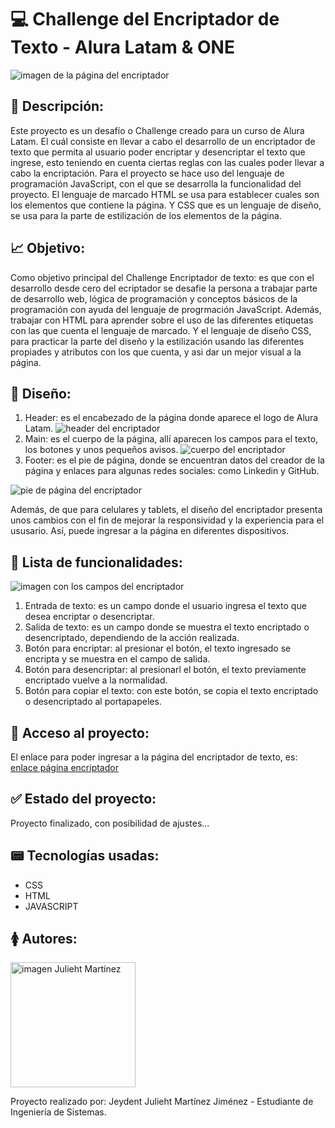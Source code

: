 # :computer: Challenge del Encriptador de Texto - Alura Latam & ONE 
![imagen de la página del encriptador](https://github.com/user-attachments/assets/52202593-ae52-4527-a013-a35cd82357fa)

## :page_facing_up: Descripción:
Este proyecto es un desafío o Challenge creado para un curso de Alura Latam. El cuál consiste en llevar a cabo el desarrollo de un encriptador de texto que permita al usuario poder encriptar y desencriptar el texto que ingrese, esto teniendo en cuenta ciertas reglas con las cuales poder llevar a cabo la encriptación.
Para el proyecto se hace uso del lenguaje de programación JavaScript, con el que se desarrolla la funcionalidad del proyecto. El lenguaje de marcado HTML se usa para establecer cuales son los elementos que contiene la página. Y CSS que es un lenguaje de diseño, se usa para la parte de estilización de los elementos de la página.

## :chart_with_upwards_trend: Objetivo:
Como objetivo principal del Challenge Encriptador de texto: es que con el desarrollo desde cero del ecriptador se desafie la persona a trabajar parte de desarrollo web, lógica de programación y conceptos básicos de la programación con ayuda del lenguaje de progrmación JavaScript. Además, trabajar con HTML para aprender sobre el uso de las diferentes etiquetas con las que cuenta el lenguaje de marcado. Y el lenguaje de diseño CSS, para practicar la parte del diseño y la estilización usando las diferentes propiades y atributos con los que cuenta, y asi dar un mejor visual a la página.

## :art: Diseño: 
1. Header: es el encabezado de la página donde aparece el logo de Alura Latam.
![header del encriptador](https://github.com/user-attachments/assets/9a1977dd-d5f5-4213-8ceb-fcb42e72de4d)
2. Main: es el cuerpo de la página, allí aparecen los campos para el texto, los botones y unos pequeños avisos.
![cuerpo del encriptador](https://github.com/user-attachments/assets/1ba725ce-2e9d-42dd-ba5e-5e8682398cfd)
3. Footer: es el pie de página, donde se encuentran datos del creador de la página y enlaces para algunas redes sociales: como Linkedin y GitHub.

![pie de página del encriptador](https://github.com/user-attachments/assets/f46e4a11-9dd9-4ae0-a15f-d3a65894c050)

Además, de que para celulares y tablets, el diseño del encriptador presenta unos cambios con el fin de mejorar la responsividad y la experiencia para el ususario. Así, puede ingresar a la página en diferentes dispositivos.

## :bookmark_tabs: Lista de funcionalidades:
![imagen con los campos del encriptador](https://github.com/user-attachments/assets/7f36f051-5d43-46fb-8fa5-72b8dd11c81b)
1. Entrada de texto: es un campo donde el usuario ingresa el texto que desea encriptar o desencriptar.
2. Salida de texto: es un campo donde se muestra el texto encriptado o desencriptado, dependiendo de la acción realizada.
3. Botón para encriptar: al presionar el botón, el texto ingresado se encripta y se muestra en el campo de salida.
4. Botón para desencriptar: al presionarl el botón, el texto previamente encriptado vuelve a la normalidad.
5. Botón para copiar el texto: con este botón, se copia el texto encriptado o desencriptado al portapapeles.

## :iphone: Acceso al proyecto: 
El enlace para poder ingresar a la página del encriptador de texto, es: [enlace página encriptador](https://julieht08.github.io/challenge-encriptador-texto/)

## :white_check_mark: Estado del proyecto:
Proyecto finalizado, con posibilidad de ajustes...

## :pager: Tecnologías usadas:
* CSS
* HTML
* JAVASCRIPT

## :womens: Autores: 
<img src="https://github.com/user-attachments/assets/b687d103-995a-4356-a192-234b526e07f0" alt="imagen Julieht Martínez" width=200px>

Proyecto realizado por: Jeydent Julieht Martínez Jiménez - Estudiante de Ingeniería de Sistemas.
